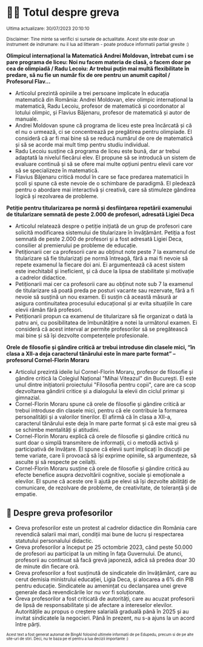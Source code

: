 # 👩‍🏫 Totul despre greva
<sub>Ultima actualizare: 30/07/2023 20:10:10</sub>

<sub>Disclaimer: Tine minte sa verifici si sursele de actualitate. Acest site este doar un instrument de indrumare: nu il lua ad litteram - poate produce informatii partial gresite :)</sub>

**Olimpicul internațional la Matematică Andrei Moldovan, întrebat cum i se pare programa de liceu: Noi nu facem materia de clasă, o facem doar pe cea de olimpiadă / Radu Lecoiu: Ar trebui puțin mai multă flexibilitate în predare, să nu fie un număr fix de ore pentru un anumit capitol / Profesorul Flav...**

- Articolul prezintă opiniile a trei persoane implicate în educația matematică din România: Andrei Moldovan, elev olimpic internațional la matematică, Radu Lecoiu, profesor de matematică și coordonator al lotului olimpic, și Flavius Băjenaru, profesor de matematică și autor de manuale.
- Andrei Moldovan spune că programa de liceu este prea încărcată și că el nu o urmează, ci se concentrează pe pregătirea pentru olimpiade. El consideră că ar fi mai bine să se reducă numărul de ore de matematică și să se acorde mai mult timp pentru studiu individual.
- Radu Lecoiu susține că programa de liceu este bună, dar ar trebui adaptată la nivelul fiecărui elev. El propune să se introducă un sistem de evaluare continuă și să se ofere mai multe opțiuni pentru elevii care vor să se specializeze în matematică.
- Flavius Băjenaru critică modul în care se face predarea matematicii în școli și spune că este nevoie de o schimbare de paradigmă. El pledează pentru o abordare mai interactivă și creativă, care să stimuleze gândirea logică și rezolvarea de probleme.

**Petiție pentru titularizarea pe normă și desființarea repetării examenului de titularizare semnată de peste 2.000 de profesori, adresată Ligiei Deca**

- Articolul relatează despre o petiție inițiată de un grup de profesori care solicită modificarea sistemului de titularizare în învățământ. Petiția a fost semnată de peste 2.000 de profesori și a fost adresată Ligiei Deca, consilier al premierului pe probleme de educație.
- Petiționarii cer ca profesorii care au obținut note peste 7 la examenul de titularizare să fie titularizați pe normă întreagă, fără a mai fi nevoie să repete examenul la fiecare doi ani. Ei argumentează că acest sistem este inechitabil și ineficient, și că duce la lipsa de stabilitate și motivație a cadrelor didactice.
- Petiționarii mai cer ca profesorii care au obținut note sub 7 la examenul de titularizare să poată preda pe posturi vacante sau rezervate, fără a fi nevoie să susțină un nou examen. Ei susțin că această măsură ar asigura continuitatea procesului educațional și ar evita situațiile în care elevii rămân fără profesori.
- Petiționarii propun ca examenul de titularizare să fie organizat o dată la patru ani, cu posibilitatea de îmbunătățire a notei la următorul examen. Ei consideră că acest interval ar permite profesorilor să se pregătească mai bine și să își dezvolte competențele profesionale.

**Orele de filosofie și gândire critică ar trebui introduse din clasele mici, “în clasa a XII-a deja caracterul tânărului este în mare parte format” – profesorul Cornel-Florin Moraru**

- Articolul prezintă ideile lui Cornel-Florin Moraru, profesor de filosofie și gândire critică la Colegiul Național "Mihai Viteazul" din București. El este unul dintre inițiatorii proiectului "Filosofia pentru copii", care are ca scop dezvoltarea gândirii critice și a dialogului la elevii din ciclul primar și gimnazial.
- Cornel-Florin Moraru spune că orele de filosofie și gândire critică ar trebui introduse din clasele mici, pentru că ele contribuie la formarea personalității și a valorilor tinerilor. El afirmă că în clasa a XII-a, caracterul tânărului este deja în mare parte format și că este mai greu să se schimbe mentalități și atitudini.
- Cornel-Florin Moraru explică că orele de filosofie și gândire critică nu sunt doar o simplă transmitere de informații, ci o metodă activă și participativă de învățare. El spune că elevii sunt implicați în discuții pe teme variate, care îi provoacă să își exprime opiniile, să argumenteze, să asculte și să respecte pe ceilalți.
- Cornel-Florin Moraru susține că orele de filosofie și gândire critică au efecte benefice asupra dezvoltării cognitive, sociale și emoționale a elevilor. El spune că aceste ore îi ajută pe elevi să își dezvolte abilități de comunicare, de rezolvare de probleme, de creativitate, de toleranță și de empatie.

## 🏫 Despre greva profesorilor

- Greva profesorilor este un protest al cadrelor didactice din România care revendică salarii mai mari, condiții mai bune de lucru și respectarea statutului personalului didactic.
- Greva profesorilor a început pe 25 octombrie 2023, când peste 50.000 de profesori au participat la un miting în fața Guvernului. De atunci, profesorii au continuat să facă grevă japoneză, adică să predea doar 30 de minute din fiecare oră.
- Greva profesorilor a fost susținută de sindicatele din învățământ, care au cerut demisia ministrului educației, Ligia Deca, și alocarea a 6% din PIB pentru educație. Sindicatele au amenințat cu declanșarea unei greve generale dacă revendicările lor nu vor fi soluționate.
- Greva profesorilor a fost criticată de autorități, care au acuzat profesorii de lipsă de responsabilitate și de afectare a intereselor elevilor. Autoritățile au propus o creștere salarială graduală până în 2025 și au invitat sindicatele la negocieri. Până în prezent, nu s-a ajuns la un acord între părți.


<sub><sub>Acest text a fost generat automat de BingAI folosind ultimele informatii de pe Edupedu, precum si de pe alte site-uri de stiri. Deci, nu te baza pe el pentru a lua decizii importante :)</sub></sub>